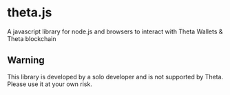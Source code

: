 # theta.js
A javascript library for node.js and browsers to interact with Theta Wallets & Theta blockchain

## Warning 
This library is developed by a solo developer and is not supported by Theta. Please use it at your own risk.
